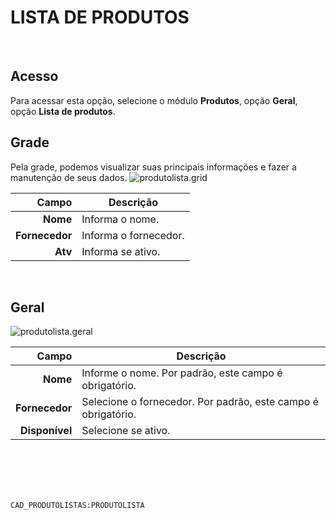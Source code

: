 # LISTA DE PRODUTOS
<br>

## Acesso
Para acessar esta opção, selecione o módulo **Produtos**, opção **Geral**, opção **Lista de produtos**.
<br>

## Grade
Pela grade, podemos visualizar suas principais informações e fazer a manutenção de seus dados.
![produtolista.grid](https://raw.githubusercontent.com/netforcews/docs-siscom/master/produtos/imagens/produtolista.grid.png)

Campo | Descrição
--:|---
**Nome** | Informa o nome.
**Fornecedor** | Informa o fornecedor.
**Atv** | Informa se ativo.
<br>

## Geral
![produtolista.geral](https://raw.githubusercontent.com/netforcews/docs-siscom/master/produtos/imagens/produtolista.geral.png)

Campo | Descrição
--:|---
**Nome** | Informe o nome. Por padrão, este campo é obrigatório.
**Fornecedor** | Selecione o fornecedor. Por padrão, este campo é obrigatório.
**Disponível** | Selecione se ativo.
<br>
<br>
<br>
<br>

```CAD_PRODUTOLISTAS:PRODUTOLISTA```
